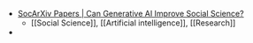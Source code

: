 - [SocArXiv Papers | Can Generative AI Improve Social Science?](https://osf.io/preprints/socarxiv/rwtzs/)
	- [[Social Science]], [[Artificial intelligence]], [[Research]]
-
